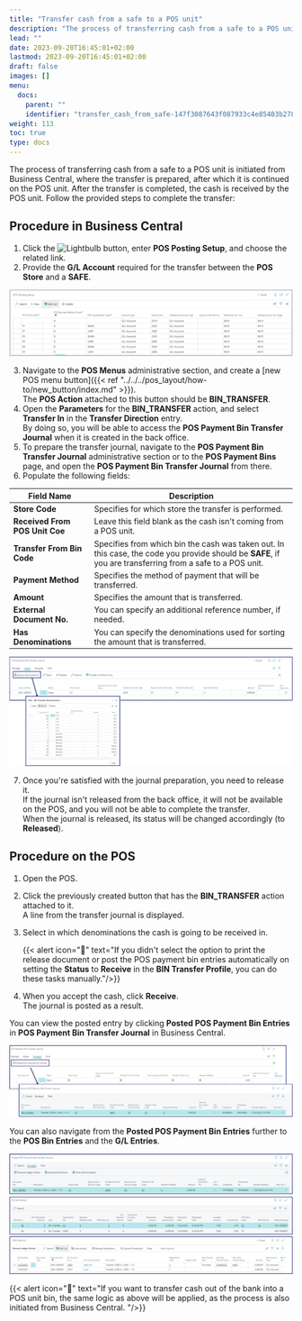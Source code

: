 ```yaml
---
title: "Transfer cash from a safe to a POS unit"
description: "The process of transferring cash from a safe to a POS unit is initiated from the back office, where the transfer is prepared, after which it is continued on the POS unit."
lead: ""
date: 2023-09-20T16:45:01+02:00
lastmod: 2023-09-20T16:45:01+02:00
draft: false
images: []
menu:
  docs:
    parent: ""
    identifier: "transfer_cash_from_safe-147f3087643f087933c4e85403b2786f"
weight: 113
toc: true
type: docs
---
```


The process of transferring cash from a safe to a POS unit is initiated from Business Central, where the transfer is prepared, after which it is continued on the POS unit. After the transfer is completed, the cash is received by the POS unit. Follow the provided steps to complete the transfer:

## Procedure in Business Central

1. Click the ![Lightbulb](Lightbulb_icon.PNG) button, enter **POS Posting Setup**, and choose the related link.     
2. Provide the **G/L Account** required for the transfer between the **POS Store** and a **SAFE**.

  ![pos_posting_transfer](Images/pos_posting_transfer.png)

3. Navigate to the **POS Menus** administrative section, and create a [new POS menu button]({{< ref "../../../pos_layout/how-to/new_button/index.md" >}}).      
   The **POS Action** attached to this button should be **BIN_TRANSFER**.
4. Open the **Parameters** for the **BIN_TRANSFER** action, and select **Transfer In** in the **Transfer Direction** entry.     
   By doing so, you will be able to access the **POS Payment Bin Transfer Journal** when it is created in the back office. 
5. To prepare the transfer journal, navigate to the **POS Payment Bin Transfer Journal** administrative section or to the **POS Payment Bins** page, and open the **POS Payment Bin Transfer Journal** from there.
6. Populate the following fields: 
   
| Field Name      | Description |
| ----------- | ----------- |
| **Store Code** | Specifies for which store the transfer is performed. |
| **Received From POS Unit Coe** | Leave this field blank as the cash isn't coming from a POS unit. |
| **Transfer From Bin Code** | Specifies from which bin the cash was taken out. In this case, the code you provide should be **SAFE**, if you are transferring from a safe to a POS unit. |
| **Payment Method** | Specifies the method of payment that will be transferred. |
| **Amount** | Specifies the amount that is transferred. |
| **External Document No.** | You can specify an additional reference number, if needed. |
| **Has Denominations** | You can specify the denominations used for sorting the amount that is transferred. |

  ![denominations](Images/denominations.png)

7. Once you're satisfied with the journal preparation, you need to release it.      
   If the journal isn't released from the back office, it will not be available on the POS, and you will not be able to complete the transfer.     
   When the journal is released, its status will be changed accordingly (to **Released**). 

## Procedure on the POS

1. Open the POS.
2. Click the previously created button that has the **BIN_TRANSFER** action attached to it.      
   A line from the transfer journal is displayed.
3. Select in which denominations the cash is going to be received in. 

   {{< alert icon="📝" text="If you didn't select the option to print the release document or post the POS payment bin entries automatically on setting the <b>Status</b> to <b>Receive</b> in the <b>BIN Transfer Profile</b>, you can do these tasks manually."/>}}

4. When you accept the cash, click **Receive**.     
   The journal is posted as a result.      
   
You can view the posted entry by clicking **Posted POS Payment Bin Entries** in **POS Payment Bin Transfer Journal** in Business Central.

![transfer_from_safe](Images/transfer_from_safe.png)

You can also navigate from the **Posted POS Payment Bin Entries** further to the **POS Bin Entries** and the **G/L Entries**.

![transfer_from_safe2](Images/transfer_from_safe2.png)

{{< alert icon="📝" text="If you want to transfer cash out of the bank into a POS unit bin, the same logic as above will be applied, as the process is also initiated from Business Central. "/>}}